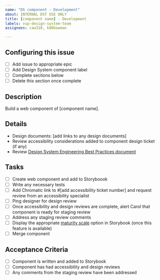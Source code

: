 ```yaml
---
name: "DS component - Development"
about: INTERNAL DST USE ONLY
title: [component name] - Development
labels: vsp-design-system-team
assignees: caw310, k80bowman

---
```


## Configuring this issue
- [ ] Add issue to appropriate epic
- [ ] Add Design System component label
- [ ] Complete sections below
- [ ] Delete this section once complete

## Description
Build a web component of [component name].

## Details
- Design documents: [add links to any design documents]
- Review accessibility considerations added to component design ticket (if any)
- Review [Design System Engineering Best Practices document](https://vfs.atlassian.net/wiki/spaces/DST/pages/2176516116/Design+System+Engineering+Best+Practices)

## Tasks
- [ ] Create web component and add to Storyboook
- [ ] Write any necessary tests
- [ ] Add Chromatic link to #[add accessibility ticket number] and request review from an accessibility specialist
- [ ] Ping designer for design review
- [ ] Once accessibility and design reviews are complete, alert Carol that component is ready for staging review
- [ ] Address any staging review comments
- [ ] Display the appropriate [maturity scale](https://design.va.gov/about/maturity-scale) option in Storybook (once this feature is available)
- [ ] Merge component

## Acceptance Criteria
- [ ] Component is written and added to Storybook
- [ ] Component has had accessibility and design reviews
- [ ] Any comments from the staging review have been addressed